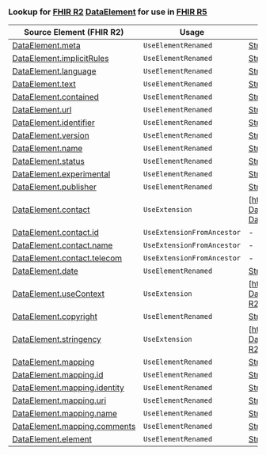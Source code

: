 ### Lookup for [FHIR R2](https://hl7.org/fhir/DSTU2/) [DataElement](https://hl7.org/fhir/DSTU2/DataElement.html) for use in [FHIR R5](https://hl7.org/fhir/R5/)

| Source Element (FHIR R2) | Usage | Target |
| -------------- | ----- | ------ |
| [DataElement.meta](https://hl7.org/fhir/DSTU2/DataElement.html#resource) | `UseElementRenamed` | [StructureDefinition.meta](https://hl7.org/fhir/R5/StructureDefinition.html#resource) |
| [DataElement.implicitRules](https://hl7.org/fhir/DSTU2/DataElement.html#resource) | `UseElementRenamed` | [StructureDefinition.implicitRules](https://hl7.org/fhir/R5/StructureDefinition.html#resource) |
| [DataElement.language](https://hl7.org/fhir/DSTU2/DataElement.html#resource) | `UseElementRenamed` | [StructureDefinition.language](https://hl7.org/fhir/R5/StructureDefinition.html#resource) |
| [DataElement.text](https://hl7.org/fhir/DSTU2/DataElement.html#resource) | `UseElementRenamed` | [StructureDefinition.text](https://hl7.org/fhir/R5/StructureDefinition.html#resource) |
| [DataElement.contained](https://hl7.org/fhir/DSTU2/DataElement.html#resource) | `UseElementRenamed` | [StructureDefinition.contained](https://hl7.org/fhir/R5/StructureDefinition.html#resource) |
| [DataElement.url](https://hl7.org/fhir/DSTU2/DataElement.html#resource) | `UseElementRenamed` | [StructureDefinition.url](https://hl7.org/fhir/R5/StructureDefinition.html#resource) |
| [DataElement.identifier](https://hl7.org/fhir/DSTU2/DataElement.html#resource) | `UseElementRenamed` | [StructureDefinition.identifier](https://hl7.org/fhir/R5/StructureDefinition.html#resource) |
| [DataElement.version](https://hl7.org/fhir/DSTU2/DataElement.html#resource) | `UseElementRenamed` | [StructureDefinition.version](https://hl7.org/fhir/R5/StructureDefinition.html#resource) |
| [DataElement.name](https://hl7.org/fhir/DSTU2/DataElement.html#resource) | `UseElementRenamed` | [StructureDefinition.name](https://hl7.org/fhir/R5/StructureDefinition.html#resource) |
| [DataElement.status](https://hl7.org/fhir/DSTU2/DataElement.html#resource) | `UseElementRenamed` | [StructureDefinition.status](https://hl7.org/fhir/R5/StructureDefinition.html#resource) |
| [DataElement.experimental](https://hl7.org/fhir/DSTU2/DataElement.html#resource) | `UseElementRenamed` | [StructureDefinition.experimental](https://hl7.org/fhir/R5/StructureDefinition.html#resource) |
| [DataElement.publisher](https://hl7.org/fhir/DSTU2/DataElement.html#resource) | `UseElementRenamed` | [StructureDefinition.publisher](https://hl7.org/fhir/R5/StructureDefinition.html#resource) |
| [DataElement.contact](https://hl7.org/fhir/DSTU2/DataElement.html#resource) | `UseExtension` | [http://hl7.org/fhir/1.0/StructureDefinition/extension-DataElement.contact](StructureDefinition-ext-R2-DataElement.contact.html) |
| [DataElement.contact.id](https://hl7.org/fhir/DSTU2/DataElement.html#resource) | `UseExtensionFromAncestor` | - |
| [DataElement.contact.name](https://hl7.org/fhir/DSTU2/DataElement.html#resource) | `UseExtensionFromAncestor` | - |
| [DataElement.contact.telecom](https://hl7.org/fhir/DSTU2/DataElement.html#resource) | `UseExtensionFromAncestor` | - |
| [DataElement.date](https://hl7.org/fhir/DSTU2/DataElement.html#resource) | `UseElementRenamed` | [StructureDefinition.date](https://hl7.org/fhir/R5/StructureDefinition.html#resource) |
| [DataElement.useContext](https://hl7.org/fhir/DSTU2/DataElement.html#resource) | `UseExtension` | [http://hl7.org/fhir/1.0/StructureDefinition/extension-DataElement.useContext](StructureDefinition-ext-R2-DataElement.useContext.html) |
| [DataElement.copyright](https://hl7.org/fhir/DSTU2/DataElement.html#resource) | `UseElementRenamed` | [StructureDefinition.copyright](https://hl7.org/fhir/R5/StructureDefinition.html#resource) |
| [DataElement.stringency](https://hl7.org/fhir/DSTU2/DataElement.html#resource) | `UseExtension` | [http://hl7.org/fhir/1.0/StructureDefinition/extension-DataElement.stringency](StructureDefinition-ext-R2-DataElement.stringency.html) |
| [DataElement.mapping](https://hl7.org/fhir/DSTU2/DataElement.html#resource) | `UseElementRenamed` | [StructureDefinition.mapping](https://hl7.org/fhir/R5/StructureDefinition.html#resource) |
| [DataElement.mapping.id](https://hl7.org/fhir/DSTU2/DataElement.html#resource) | `UseElementRenamed` | [StructureDefinition.mapping.id](https://hl7.org/fhir/R5/StructureDefinition.html#resource) |
| [DataElement.mapping.identity](https://hl7.org/fhir/DSTU2/DataElement.html#resource) | `UseElementRenamed` | [StructureDefinition.mapping.identity](https://hl7.org/fhir/R5/StructureDefinition.html#resource) |
| [DataElement.mapping.uri](https://hl7.org/fhir/DSTU2/DataElement.html#resource) | `UseElementRenamed` | [StructureDefinition.mapping.uri](https://hl7.org/fhir/R5/StructureDefinition.html#resource) |
| [DataElement.mapping.name](https://hl7.org/fhir/DSTU2/DataElement.html#resource) | `UseElementRenamed` | [StructureDefinition.mapping.name](https://hl7.org/fhir/R5/StructureDefinition.html#resource) |
| [DataElement.mapping.comments](https://hl7.org/fhir/DSTU2/DataElement.html#resource) | `UseElementRenamed` | [StructureDefinition.mapping.comment](https://hl7.org/fhir/R5/StructureDefinition.html#resource) |
| [DataElement.element](https://hl7.org/fhir/DSTU2/DataElement.html#resource) | `UseElementRenamed` | [StructureDefinition.differential.element](https://hl7.org/fhir/R5/StructureDefinition.html#resource) |
